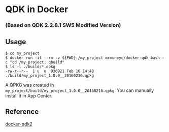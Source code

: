 QDK in Docker
==============
### (Based on QDK 2.2.8.1 SW5 Modified Version)


Usage
----------
```
$ cd my_project
$ docker run -it --rm -v ${PWD}:/my_project mrmoneyc/docker-qdk bash -c "cd /my_project; qbuild"
$ ls -l ./build/*.qpkg
-rw-r--r--  1 u  u  936921 Feb 16 14:48 ./build/my_project_1.0.0__20160216.qpkg
```

A QPKG was created in `my_project/build/my_project_1.0.0__20160216.qpkg`. You can manually install it in App Center.


Reference
----------
[docker-qdk2](https://github.com/fcwu/docker-qdk2)
